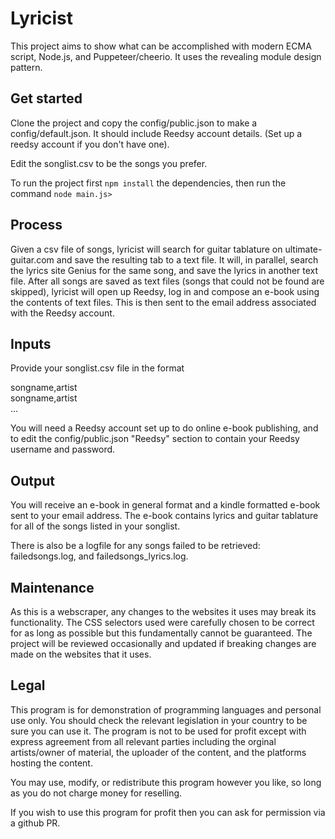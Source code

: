 # Lyricist 

This project aims to show what can be accomplished with modern ECMA script, Node.js, and Puppeteer/cheerio. It uses the revealing module design pattern.

## Get started

Clone the project and copy the config/public.json to make a config/default.json. It should include Reedsy account details. (Set up a reedsy account if you don't have one).

Edit the songlist.csv to be the songs you prefer. 

To run the project first <code>npm install</code> the dependencies, then run the command <code>node main.js></code>

## Process

Given a csv file of songs, lyricist will search for guitar tablature on ultimate-guitar.com and save the resulting tab to a text file. It will, in parallel, search the lyrics site Genius for the same song, and save the lyrics in another text file. After all songs are saved as text files (songs that could not be found are skipped), lyricist will open up Reedsy, log in and compose an e-book using the contents of text files. This is then sent to the email address associated with the Reedsy account. 

## Inputs

Provide your songlist.csv file in the format 

songname,artist\
songname,artist\
... 

You will need a Reedsy account set up to do online e-book publishing, and to edit the config/public.json "Reedsy" section to contain your Reedsy username and password. 

## Output

You will receive an e-book in general format and a kindle formatted e-book sent to your email address. The e-book contains lyrics and guitar tablature for all of the songs listed in your songlist. 

There is also be a logfile for any songs failed to be retrieved: failedsongs.log, and failedsongs_lyrics.log.

## Maintenance

As this is a webscraper, any changes to the websites it uses may break its functionality. The CSS selectors used were carefully chosen to be correct for as long as possible but this fundamentally cannot be guaranteed. The project will be reviewed occasionally and updated if breaking changes are made on the websites that it uses.

## Legal

This program is for demonstration of programming languages and personal use only. You should check the relevant legislation in your country to be sure you can use it. The program is not to be used for profit except with express agreement from all relevant parties including the orginal artists/owner of material, the uploader of the content, and the platforms hosting the content.

You may use, modify, or redistribute this program however you like, so long as you do not charge money for reselling. 

If you wish to use this program for profit then you can ask for permission via a github PR.
